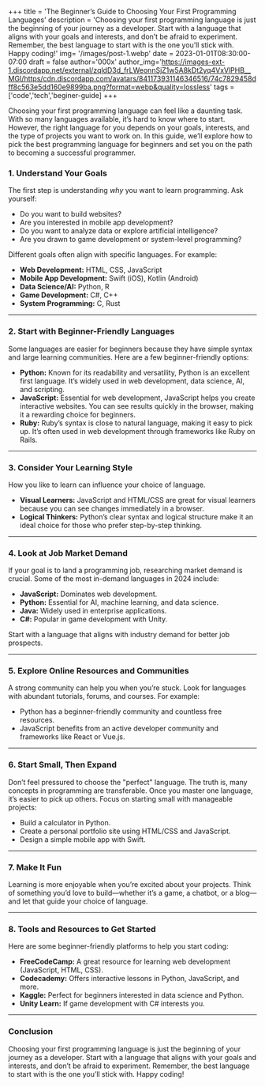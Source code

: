 +++
title = 'The Beginner’s Guide to Choosing Your First Programming Languages'
description = 'Choosing your first programming language is just the beginning of your journey as a developer. Start with a language that aligns with your goals and interests, and don’t be afraid to experiment. Remember, the best language to start with is the one you’ll stick with. Happy coding!'
img= '/images/post-1.webp'
date = 2023-01-01T08:30:00-07:00
draft = false
author='000x'
author_img='https://images-ext-1.discordapp.net/external/zqldD3d_frLWeonnSjZ1w5A8kDt2yq4VxVlPHB__MGI/https/cdn.discordapp.com/avatars/841173931146346516/74c7829458dff8c563e5dd160e9899ba.png?format=webp&quality=lossless'
 tags  =['code','tech','beginer-guide]
+++

Choosing your first programming language can feel like a daunting task. With so many languages available, it’s hard to know where to start. However, the right language for you depends on your goals, interests, and the type of projects you want to work on. In this guide, we’ll explore how to pick the best programming language for beginners and set you on the path to becoming a successful programmer.


### 1. Understand Your Goals

The first step is understanding _why_ you want to learn programming. Ask yourself:

- Do you want to build websites?
- Are you interested in mobile app development?
- Do you want to analyze data or explore artificial intelligence?
- Are you drawn to game development or system-level programming?

Different goals often align with specific languages. For example:

- **Web Development:** HTML, CSS, JavaScript
- **Mobile App Development:** Swift (iOS), Kotlin (Android)
- **Data Science/AI:** Python, R
- **Game Development:** C#, C++
- **System Programming:** C, Rust

---

### 2. Start with Beginner-Friendly Languages

Some languages are easier for beginners because they have simple syntax and large learning communities. Here are a few beginner-friendly options:

- **Python:** Known for its readability and versatility, Python is an excellent first language. It’s widely used in web development, data science, AI, and scripting.
- **JavaScript:** Essential for web development, JavaScript helps you create interactive websites. You can see results quickly in the browser, making it a rewarding choice for beginners.
- **Ruby:** Ruby’s syntax is close to natural language, making it easy to pick up. It’s often used in web development through frameworks like Ruby on Rails.

---

### 3. Consider Your Learning Style

How you like to learn can influence your choice of language.

- **Visual Learners:** JavaScript and HTML/CSS are great for visual learners because you can see changes immediately in a browser.
- **Logical Thinkers:** Python’s clear syntax and logical structure make it an ideal choice for those who prefer step-by-step thinking.

---

### 4. Look at Job Market Demand

If your goal is to land a programming job, researching market demand is crucial. Some of the most in-demand languages in 2024 include:

- **JavaScript:** Dominates web development.
- **Python:** Essential for AI, machine learning, and data science.
- **Java:** Widely used in enterprise applications.
- **C#:** Popular in game development with Unity.

Start with a language that aligns with industry demand for better job prospects.

---

### 5. Explore Online Resources and Communities

A strong community can help you when you’re stuck. Look for languages with abundant tutorials, forums, and courses. For example:

- Python has a beginner-friendly community and countless free resources.
- JavaScript benefits from an active developer community and frameworks like React or Vue.js.

---

### 6. Start Small, Then Expand

Don’t feel pressured to choose the "perfect" language. The truth is, many concepts in programming are transferable. Once you master one language, it’s easier to pick up others. Focus on starting small with manageable projects:

- Build a calculator in Python.
- Create a personal portfolio site using HTML/CSS and JavaScript.
- Design a simple mobile app with Swift.

---

### 7. Make It Fun

Learning is more enjoyable when you’re excited about your projects. Think of something you’d love to build—whether it’s a game, a chatbot, or a blog—and let that guide your choice of language.

---

### 8. Tools and Resources to Get Started

Here are some beginner-friendly platforms to help you start coding:

- **FreeCodeCamp:** A great resource for learning web development (JavaScript, HTML, CSS).
- **Codecademy:** Offers interactive lessons in Python, JavaScript, and more.
- **Kaggle:** Perfect for beginners interested in data science and Python.
- **Unity Learn:** If game development with C# interests you.

---

### Conclusion

Choosing your first programming language is just the beginning of your journey as a developer. Start with a language that aligns with your goals and interests, and don’t be afraid to experiment. Remember, the best language to start with is the one you’ll stick with. Happy coding!